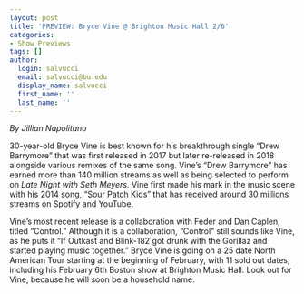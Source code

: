 ```yaml
---
layout: post
title: 'PREVIEW: Bryce Vine @ Brighton Music Hall 2/6'
categories:
- Show Previews
tags: []
author:
  login: salvucci
  email: salvucci@bu.edu
  display_name: salvucci
  first_name: ''
  last_name: ''
---
```

_By Jillian Napolitano_

30-year-old Bryce Vine is best known for his breakthrough single “Drew Barrymore” that was first released in 2017 but later re-released in 2018 alongside various remixes of the same song. Vine’s “Drew Barrymore” has earned more than 140 million streams as well as being selected to perform on _Late Night with Seth Meyers._ Vine first made his mark in the music scene with his 2014 song, “Sour Patch Kids” that has received around 30 millions streams on Spotify and YouTube.

Vine’s most recent release is a collaboration with Feder and Dan Caplen, titled “Control.” Although it is a collaboration, “Control” still sounds like Vine, as he puts it “If Outkast and Blink-182 got drunk with the Gorillaz and started playing music together.” Bryce Vine is going on a 25 date North American Tour starting at the beginning of February, with 11 sold out dates, including his February 6th Boston show at Brighton Music Hall. Look out for Vine, because he will soon be a household name.